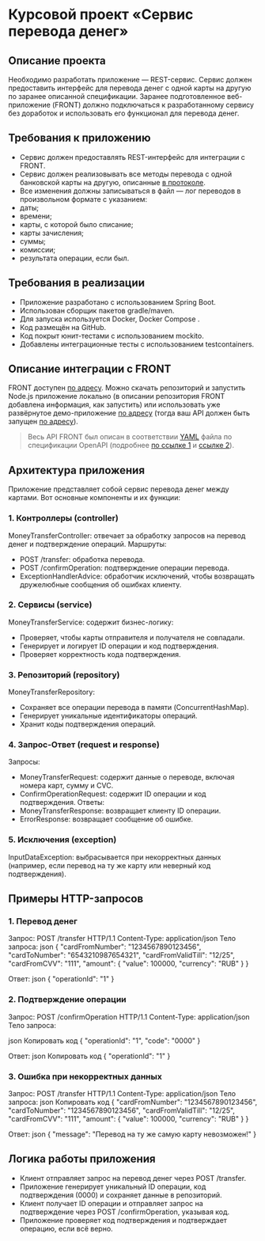 # Курсовой проект «Сервис перевода денег» #

## Описание проекта

Необходимо разработать приложение — REST-сервис. Сервис должен предоставить интерфейс для перевода денег с одной карты на другую по заранее описанной спецификации.
Заранее подготовленное веб-приложение (FRONT) должно подключаться к разработанному сервису без доработок и использовать его функционал для перевода денег.

## Требования к приложению

- Сервис должен предоставлять REST-интерфейс для интеграции с FRONT.
- Сервис должен реализовывать все методы перевода с одной банковской карты на другую, описанные [в протоколе](https://github.com/netology-code/jd-homeworks/blob/master/diploma/MoneyTransferServiceSpecification.yaml).
- Все изменения должны записываться в файл — лог переводов в произвольном формате с указанием:
- даты;
- времени;
- карты, с которой было списание;
- карты зачисления;
- суммы;
- комиссии;
- результата операции, если был.

## Требования в реализации

- Приложение разработано с использованием Spring Boot.
- Использован сборщик пакетов gradle/maven.
- Для запуска используется Docker, Docker Compose .
- Код размещён на GitHub.
- Код покрыт юнит-тестами с использованием mockito.
- Добавлены интеграционные тесты с использованием testcontainers.


## Описание интеграции с FRONT

FRONT доступен [по адресу](https://github.com/serp-ya/card-transfer). Можно скачать репозиторий и запустить Node.js приложение локально (в описании репозитория FRONT добавлена информация, как запустить) или использовать уже развёрнутое демо-приложение [по адресу](https://serp-ya.github.io/card-transfer/) (тогда ваш API должен быть запущен [по адресу](http://localhost:5500/)).
> Весь API FRONT был описан в соответствии [YAML](https://github.com/netology-code/jd-homeworks/blob/master/diploma/MoneyTransferServiceSpecification.yaml)
файла по спецификации OpenAPI (подробнее [по ссылке 1](https://swagger.io/specification/) и [ссылке 2](https://starkovden.github.io/introduction-openapi-and-swagger.html)).

## Архитектура приложения
Приложение представляет собой сервис перевода денег между картами. Вот основные компоненты и их функции:

### 1. Контроллеры (controller)
 MoneyTransferController: отвечает за обработку запросов на перевод денег и подтверждение операций.
Маршруты:
- POST /transfer: обработка перевода.
- POST /confirmOperation: подтверждение операции перевода.
- ExceptionHandlerAdvice: обработчик исключений, чтобы возвращать дружелюбные сообщения об ошибках клиенту.

### 2. Сервисы (service)
 MoneyTransferService: содержит бизнес-логику:
- Проверяет, чтобы карты отправителя и получателя не совпадали.
- Генерирует и логирует ID операции и код подтверждения.
- Проверяет корректность кода подтверждения.

### 3. Репозиторий (repository)
MoneyTransferRepository:
- Сохраняет все операции перевода в памяти (ConcurrentHashMap).
- Генерирует уникальные идентификаторы операций.
- Хранит коды подтверждения операций.

### 4. Запрос-Ответ (request и response)
Запросы:
- MoneyTransferRequest: содержит данные о переводе, включая номера карт, сумму и CVC.
- ConfirmOperationRequest: содержит ID операции и код подтверждения.
Ответы:
- MoneyTransferResponse: возвращает клиенту ID операции.
- ErrorResponse: возвращает сообщение об ошибке.

### 5. Исключения (exception)
InputDataException: выбрасывается при некорректных данных (например, если перевод на ту же карту или неверный код подтверждения).

## Примеры HTTP-запросов

### 1. Перевод денег
Запрос:
POST /transfer HTTP/1.1
Content-Type: application/json
Тело запроса:
json
{
    "cardFromNumber": "1234567890123456",
    "cardToNumber": "6543210987654321",
    "cardFromValidTill": "12/25",
    "cardFromCVV": "111",
    "amount": {
        "value": 100000,
        "currency": "RUB"
    }
}

Ответ:
json
{
    "operationId": "1"
}

### 2. Подтверждение операции
Запрос:
POST /confirmOperation HTTP/1.1
Content-Type: application/json
Тело запроса:

json
Копировать код
{
    "operationId": "1",
    "code": "0000"
}

Ответ:
json
Копировать код
{
    "operationId": "1"
}

### 3. Ошибка при некорректных данных
Запрос:
POST /transfer HTTP/1.1
Content-Type: application/json
Тело запроса:
json
Копировать код
{
    "cardFromNumber": "1234567890123456",
    "cardToNumber": "1234567890123456",
    "cardFromValidTill": "12/25",
    "cardFromCVV": "111",
    "amount": {
        "value": 100000,
        "currency": "RUB"
    }
}

Ответ:
json
{
    "message": "Перевод на ту же самую карту невозможен!"
}

## Логика работы приложения
- Клиент отправляет запрос на перевод денег через POST /transfer.
- Приложение генерирует уникальный ID операции, код подтверждения (0000) и сохраняет данные в репозиторий.
- Клиент получает ID операции и отправляет запрос на подтверждение через POST /confirmOperation, указывая код.
- Приложение проверяет код подтверждения и подтверждает операцию, если всё верно.